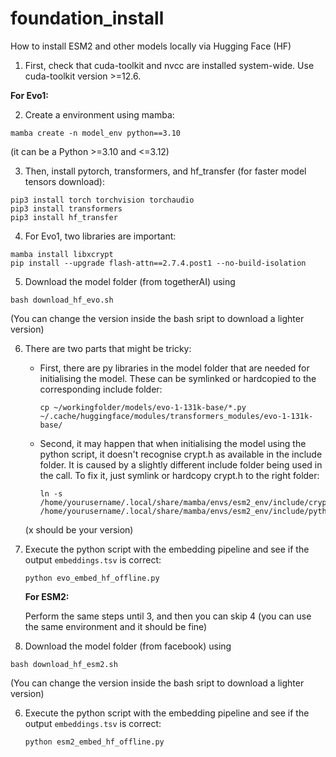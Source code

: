 # foundation_install
How to install ESM2 and other models locally via Hugging Face (HF) 

1) First, check that cuda-toolkit and nvcc are installed system-wide. Use cuda-toolkit version >=12.6.

**For Evo1:**

2) Create a environment using mamba:

```
mamba create -n model_env python==3.10
```

(it can be a Python >=3.10 and <=3.12)

3) Then, install pytorch, transformers, and hf_transfer (for faster model tensors download):

```
pip3 install torch torchvision torchaudio
pip3 install transformers
pip3 install hf_transfer
```

4) For Evo1, two libraries are important:
```
mamba install libxcrypt
pip install --upgrade flash-attn==2.7.4.post1 --no-build-isolation
```
5) Download the model folder (from togetherAI) using

```
bash download_hf_evo.sh
```
(You can change the version inside the bash sript to download a lighter version) 

6) There are two parts that might be tricky:
   - First, there are py libraries in the model folder that are needed for initialising the model. These can be symlinked or hardcopied to the corresponding include folder:
  
     ```  
     cp ~/workingfolder/models/evo-1-131k-base/*.py  ~/.cache/huggingface/modules/transformers_modules/evo-1-131k-base/
     ```
   - Second, it may happen that when initialising the model using the python script, it doesn't recognise crypt.h as available in the include folder. It is caused by a slightly different include folder being used in the call. To fix it, just symlink or hardcopy crypt.h to the right folder:

     ```  
     ln -s /home/yourusername/.local/share/mamba/envs/esm2_env/include/crypt.h /home/yourusername/.local/share/mamba/envs/esm2_env/include/python3.x/
     ```
    (x should be your version)
7) Execute the python script with the embedding pipeline and see if the output `embeddings.tsv` is correct:

   ```
   python evo_embed_hf_offline.py
   ```

   **For ESM2:**

   Perform the same steps until 3, and then you can skip 4 (you can use the same environment and it should be fine)

5) Download the model folder (from facebook) using

```
bash download_hf_esm2.sh
```
(You can change the version inside the bash sript to download a lighter version) 

6) Execute the python script with the embedding pipeline and see if the output `embeddings.tsv` is correct:

   ```
   python esm2_embed_hf_offline.py
   ```
